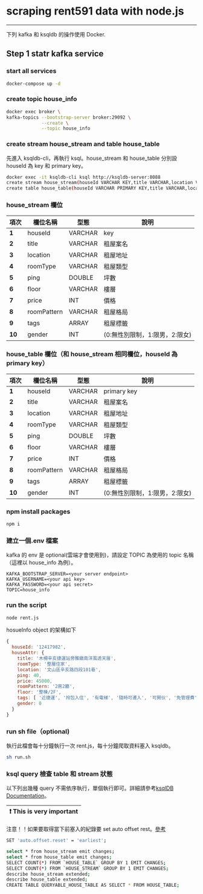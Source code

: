# scraping rent591 data with node.js

---

下列 kafka 和 ksqldb 的操作使用 Docker.

## Step 1 statr kafka service

### start all services

```sh
docker-compose up -d
```

### create topic house_info

```sh
docker exec broker \
kafka-topics --bootstrap-server broker:29092 \
             --create \
             --topic house_info
```

### create stream house_stream and table house_table

先進入 ksqldb-cli，再執行 ksql。house_stream 和 house_table 分別設 houseId 為 key 和 primary key。

```sh
docker exec -it ksqldb-cli ksql http://ksqldb-server:8088
create stream house_stream(houseId VARCHAR KEY,title VARCHAR,location VARCHAR,roomType VARCHAR,ping DOUBLE,floor VARCHAR,price INT,roomPattern VARCHAR,tags ARRAY<VARCHAR>,gender INT) WITH (KAFKA_TOPIC='house_info',VALUE_FORMAT='json');
create table house_table(houseId VARCHAR PRIMARY KEY,title VARCHAR,location VARCHAR,roomType VARCHAR,ping DOUBLE,floor VARCHAR,price INT,roomPattern VARCHAR,tags ARRAY<VARCHAR>,gender INT) WITH (KAFKA_TOPIC='house_info',VALUE_FORMAT='json');

```

### house_stream 欄位

| **項次** | **欄位名稱** | **型態** | **說明**                       |
| -------- | ------------ | -------- | ------------------------------ |
| **1**    | houseId      | VARCHAR  | key                            |
| **2**    | title        | VARCHAR  | 租屋案名                       |
| **3**    | location     | VARCHAR  | 租屋地址                       |
| **4**    | roomType     | VARCHAR  | 租屋類型                       |
| **5**    | ping         | DOUBLE   | 坪數                           |
| **6**    | floor        | VARCHAR  | 樓層                           |
| **7**    | price        | INT      | 價格                           |
| **8**    | roomPattern  | VARCHAR  | 租屋格局                       |
| **9**    | tags         | ARRAY    | 租屋標籤                       |
| **10**   | gender       | INT      | (0:無性別限制，1:限男，2:限女) |

### house_table 欄位（和 house_stream 相同欄位，houseId 為 primary key）

| **項次** | **欄位名稱** | **型態** | **說明**                       |
| -------- | ------------ | -------- | ------------------------------ |
| **1**    | houseId      | VARCHAR  | primary key                    |
| **2**    | title        | VARCHAR  | 租屋案名                       |
| **3**    | location     | VARCHAR  | 租屋地址                       |
| **4**    | roomType     | VARCHAR  | 租屋類型                       |
| **5**    | ping         | DOUBLE   | 坪數                           |
| **6**    | floor        | VARCHAR  | 樓層                           |
| **7**    | price        | INT      | 價格                           |
| **8**    | roomPattern  | VARCHAR  | 租屋格局                       |
| **9**    | tags         | ARRAY    | 租屋標籤                       |
| **10**   | gender       | INT      | (0:無性別限制，1:限男，2:限女) |

### npm install packages

```sh
npm i
```

### 建立一個.env 檔案

kafka 的 env 是 optional(雲端才會使用到)，請設定 TOPIC 為使用的 topic 名稱（這裡以 house_info 為例）。

```
KAFKA_BOOTSTRAP_SERVER=<your server endpoint>
KAFKA_USERNAME=<your api key>
KAFKA_PASSWORD=<your api secret>
TOPIC=house_info
```

### run the script

```sh
node rent.js
```

hosueInfo object 的架構如下

```javascript
{
  houseId: '12417982',
  houseAttr: {
    title: '木柵辛亥捷運站旁雅緻南洋風透天厝',
    roomType: '整層住家',
    location: '文山區辛亥路四段101巷',
    ping: 40,
    price: 45000,
    roomPattern: '2房2廳',
    floor: '整棟/2F',
    tags: [ '近捷運', '拎包入住', '有電梯', '隨時可遷入', '可開伙', '免管理費' ],
    gender: 0
  }
}
```

### run sh file（optional)

執行此檔會每十分鐘執行一次 rent.js，每十分鐘爬取資料塞入 ksqldb。

```sh
sh run.sh
```

### ksql query 檢查 table 和 stream 狀態

以下列出幾種 query 不需依序執行，單個執行即可。詳細請參考[ksqlDB Documentation](https://docs.ksqldb.io/en/latest/)。

| :exclamation: This is very important |
| ------------------------------------ |

注意！！如果要取得當下前塞入的紀錄要 set auto offset rest。[參考](https://myapollo.com.tw/zh-tw/kafka-auto-offset-reset/)

```sh
SET 'auto.offset.reset' = 'earliest';
```

```sh
select * from house_stream emit changes;
select * from house_table emit changes;
SELECT COUNT(*) FROM `HOUSE_TABLE` GROUP BY 1 EMIT CHANGES;
SELECT COUNT(*) FROM `HOUSE_STREAM` GROUP BY 1 EMIT CHANGES;
describe house_stream extended;
describe house_table extended;
CREATE TABLE QUERYABLE_HOUSE_TABLE AS SELECT * FROM HOUSE_TABLE;
```
